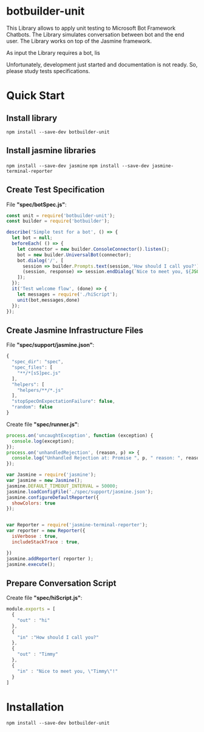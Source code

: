 # botbuilder-unit
This Library allows to apply unit testing to Microsoft Bot Framework Chatbots. 
The Library simulates conversation between bot and the end user. The Library 
works on top of the Jasmine framework. 

As input the Library requires a bot, lis

Unfortunately, development just started and documentation is not ready. So, 
please study tests specifications. 

  

# Quick Start

## Install library
``npm install --save-dev botbuilder-unit``
## Install jasmine libraries
``npm install --save-dev jasmine``
``npm install --save-dev jasmine-terminal-reporter``

## Create Test Specification

File **"spec/botSpec.js"**:
```javascript
const unit = require('botbuilder-unit');
const builder = require('botbuilder');

describe('Simple test for a bot', () => {
  let bot = null;
  beforeEach( () => {
    let connector = new builder.ConsoleConnector().listen();
    bot = new builder.UniversalBot(connector);
    bot.dialog('/', [
      session => builder.Prompts.text(session,'How should I call you?'),
      (session, response) => session.endDialog(`Nice to meet you, ${JSON.stringify(response.response)}!`)
    ]);
  });
  it('Test welcome flow', (done) => {
    let messages = require('./hiScript');
    unit(bot,messages,done)
  });
});
```

## Create Jasmine Infrastructure Files

File **"spec/support/jasmine.json"**:
```javascript
{
  "spec_dir": "spec",
  "spec_files": [
    "**/*[sS]pec.js"
  ],
  "helpers": [
    "helpers/**/*.js"
  ],
  "stopSpecOnExpectationFailure": false,
  "random": false
}
```

Create file **"spec/runner.js"**:
```javascript
process.on('uncaughtException', function (exception) {
  console.log(exception);
});
process.on('unhandledRejection', (reason, p) => {
  console.log("Unhandled Rejection at: Promise ", p, " reason: ", reason);
});

var Jasmine = require('jasmine');
var jasmine = new Jasmine();
jasmine.DEFAULT_TIMEOUT_INTERVAL = 50000;
jasmine.loadConfigFile('./spec/support/jasmine.json');
jasmine.configureDefaultReporter({
  showColors: true
});


var Reporter = require('jasmine-terminal-reporter');
var reporter = new Reporter({
  isVerbose : true,
  includeStackTrace : true,

})
jasmine.addReporter( reporter );
jasmine.execute();
```

## Prepare Conversation Script
 
Create file **"spec/hiScript.js"**:  
```javascript
module.exports = [
  {
    "out" : "hi"
  },
  {
    "in" :"How should I call you?"
  },
  {
    "out" : "Timmy"
  },
  {
    "in" : "Nice to meet you, \"Timmy\"!"
  }
]
```

#  Installation

``npm install --save-dev botbuilder-unit``